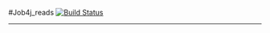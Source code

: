 #Job4j_reads
[![Build Status](https://travis-ci.org/Mosquitosd3/job4j_threads.svg?branch=main)](https://travis-ci.org/Mosquitosd3/job4j_threads)
___